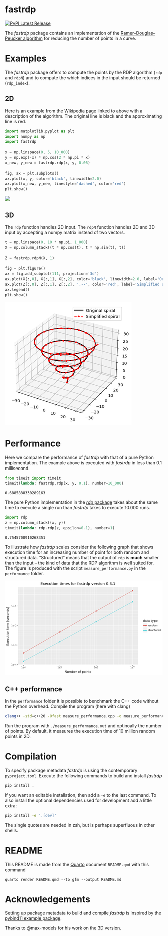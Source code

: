 # fastrdp


<a href="https://pypi.org/project/fastrdp/">
<img src="https://img.shields.io/pypi/v/fastrdp" alt="PyPI Latest Release"/>
</a>

The *fastrdp* package contains an implementation of the
[Ramer–Douglas–Peucker
algorithm](https://en.wikipedia.org/wiki/Ramer%E2%80%93Douglas%E2%80%93Peucker_algorithm)
for reducing the number of points in a curve.

# Examples

The *fastrdp* package offers to compute the points by the RDP algorithm
(`rdp` and `rdpN`) and to compute the which indices in the input should
be returned (`rdp_index`).

## 2D

Here is an example from the Wikipedia page linked to above with a
description of the algorithm. The original line is black and the
approximating line is red.

``` python
import matplotlib.pyplot as plt
import numpy as np
import fastrdp

x = np.linspace(0, 5, 10_000)
y = np.exp(-x) * np.cos(2 * np.pi * x)
x_new, y_new = fastrdp.rdp(x, y, 0.06)

fig, ax = plt.subplots()
ax.plot(x, y, color='black', linewidth=2.0)
ax.plot(x_new, y_new, linestyle='dashed', color='red')
plt.show()
```

![](README_files/figure-commonmark/cell-2-output-1.png)

## 3D

The `rdp` function handles 2D input. The `rdpN` function handles 2D and
3D input by accepting a numpy matrix instead of two vectors.

``` python
t = np.linspace(0, 10 * np.pi, 1_000)
X = np.column_stack((t * np.cos(t), t * np.sin(t), t))

Z = fastrdp.rdpN(X, 1)

fig = plt.figure()
ax = fig.add_subplot(111, projection='3d')
ax.plot(X[:,0], X[:,1], X[:,2], color='black', linewidth=2.0, label='Original spiral')
ax.plot(Z[:,0], Z[:,1], Z[:,2], '.--', color='red', label='Simplified spiral')
ax.legend()
plt.show()
```

![](README_files/figure-commonmark/cell-3-output-1.png)

# Performance

Here we compare the performance of *fastrdp* with that of a pure Python
implementation. The example above is executed with *fastrdp* in less
than 0.1 millisecond.

``` python
from timeit import timeit
timeit(lambda: fastrdp.rdp(x, y, 0.1), number=10_000)
```

    0.6885888330289163

The pure Python implementation in the [*rdp*
package](https://pypi.org/project/rdp) takes about the same time to
execute a single run than *fastrdp* takes to execute 10.000 runs.

``` python
import rdp
z = np.column_stack((x, y))
timeit(lambda: rdp.rdp(z, epsilon=0.1), number=1)
```

    0.7545700910268351

To illustrate how *fastrdp* scales consider the following graph that
shows execution time for an increasing number of point for both random
and structured data. “Structured” means that the output of `rdp` is
**much** smaller than the input – the kind of data that the RDP
algorithm is well suited for. The figure is produced with the script
`measure_performance.py` in the `performance` folder.

![](performance/performance.png)

## C++ performance

In the `performance` folder it is possible to benchmark the C++ code
without the Python overhead. Compile the program (here with clang)

``` bash
clang++ -std=c++20 -Ofast measure_performance.cpp -o measure_performance.out
```

Run the program with `./measure_performance.out` and optinoally the number of points. By default, it measures the execution time of 10 million random points in 2D.

# Compilation

To specify package metadata *fastrdp* is using the contemporary
`pyproject.toml`. Execute the following commands to build and install
*fastrdp*

``` bash
pip install .
```

If you want an editable installation, then add a `-e` to the last
command. To also install the optional dependencies used for development
add a little extra:

``` bash
pip install -e '.[dev]'
```

The single quotes are needed in zsh, but is perhaps superfluous in other
shells.

# README

This README is made from the [Quarto](https://quarto.org) document
`README.qmd` with this command

``` {bash}
quarto render README.qmd --to gfm --output README.md
```

# Acknowledgements

Setting up package metadata to build and compile *fastrdp* is inspired
by the [pybind11 example
package](https://github.com/pybind/python_example).

Thanks to @max-models for his work on the 3D version.
